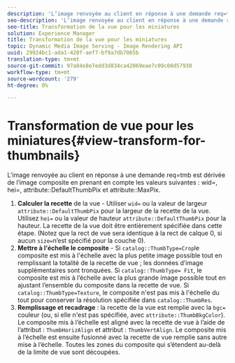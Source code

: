 ```yaml
---
description: 'L’image renvoyée au client en réponse à une demande req=tmb est dérivée de l’image composite en prenant en compte les valeurs suivantes : wid=, hei=, attribute DefaultThumbPix et attribute MaxPix.'
seo-description: 'L’image renvoyée au client en réponse à une demande req=tmb est dérivée de l’image composite en prenant en compte les valeurs suivantes : wid=, hei=, attribute DefaultThumbPix et attribute MaxPix.'
seo-title: Transformation de la vue pour les miniatures
solution: Experience Manager
title: Transformation de la vue pour les miniatures
topic: Dynamic Media Image Serving - Image Rendering API
uuid: 29924bc1-ada1-420f-aef7-bf9a7db7065b
translation-type: tm+mt
source-git-commit: 97a84e8e7edd3d834ca42069eae7c09c00d57938
workflow-type: tm+mt
source-wordcount: '279'
ht-degree: 0%

---
```



# Transformation de vue pour les miniatures{#view-transform-for-thumbnails}

L’image renvoyée au client en réponse à une demande req=tmb est dérivée de l’image composite en prenant en compte les valeurs suivantes : wid=, hei=, attribute::DefaultThumbPix et attribute::MaxPix.

1. **Calculer la recette**  de la vue - Utiliser  `wid=` ou la valeur de largeur  `attribute::DefaultThumbPix` pour la largeur de la recette de la vue. Utilisez `hei=` ou la valeur de hauteur `attribute::DefaultThumbPix` pour la hauteur. La recette de la vue doit être entièrement spécifiée dans cette étape. (Notez que la rect de vue sera identique à la rect de calque 0, si aucun `size=`n’est spécifié pour la couche 0).
1. **Mettre à l&#39;échelle le composite**  - Si  `catalog::ThumbType=Crop`le composite est mis à l&#39;échelle avec la plus petite image possible tout en remplissant la totalité de la recette de vue ; les données d’image supplémentaires sont tronquées. Si `catalog::ThumbType= Fit`, le composite est mis à l’échelle avec la plus grande image possible tout en ajustant l’ensemble du composite dans la recette de vue. Si `catalog::ThumbType=Texture`, le composite n&#39;est pas mis à l&#39;échelle du tout pour conserver la résolution spécifiée dans `catalog::ThumbRes`.
1. **Remplissage et recadrage**  : la recette de la vue est remplie avec la  `bgc=` couleur (ou, si elle n&#39;est pas spécifiée, avec  `attribute::ThumbBkgColor`). Le composite mis à l’échelle est aligné avec la recette de vue à l’aide de l’attribut : `ThumbHorizAlign` et attribut : `ThumbVertAlign`. Le composite mis à l’échelle est ensuite fusionné avec la recette de vue remplie sans autre mise à l’échelle. Toutes les zones du composite qui s’étendent au-delà de la limite de vue sont découpées.

